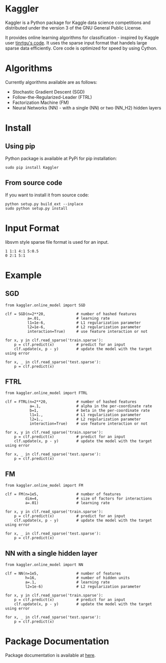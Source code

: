 # Kaggler
Kaggler is a Python package for Kaggle data science competitions and distributed under the version 3 of the GNU General Public License.

It provides online learning algorithms for classification - inspired by Kaggle user [tinrtgu's code](http://goo.gl/K8hQBx).  It uses the sparse input format that handels large sparse data efficiently.  Core code is optimized for speed by using Cython.

# Algorithms
Currently algorithms available are as follows:
* Stochastic Gradient Descent (SGD)
* Follow-the-Regularized-Leader (FTRL)
* Factorization Machine (FM)
* Neural Networks (NN) - with a single (NN) or two (NN_H2) hidden layers

# Install
## Using pip
Python package is available at PyPi for pip installation:
```
sudo pip install Kaggler
```

## From source code
If you want to install it from source code:
```
python setup.py build_ext --inplace
sudo python setup.py install
```

# Input Format
libsvm style sparse file format is used for an input.
```
1 1:1 4:1 5:0.5
0 2:1 5:1
```

# Example
## SGD
```
from kaggler.online_model import SGD

clf = SGD(n=2**20,              # number of hashed features
          a=.01,                # learning rate
          l1=1e-6,              # L1 regularization parameter
          l2=1e-6,              # L2 regularization parameter
          interaction=True)     # use feature interaction or not

for x, y in clf.read_sparse('train.sparse'):
    p = clf.predict(x)          # predict for an input
    clf.update(x, p - y)        # update the model with the target using error

for x, _ in clf.read_sparse('test.sparse'):
    p = clf.predict(x)
```


## FTRL
```
from kaggler.online_model import FTRL

clf = FTRL(n=2**20,             # number of hashed features
           a=.1,                # alpha in the per-coordinate rate
           b=1,                 # beta in the per-coordinate rate
           l1=1.,               # L1 regularization parameter
           l2=1.,               # L2 regularization parameter
           interaction=True)    # use feature interaction or not

for x, y in clf.read_sparse('train.sparse'):
    p = clf.predict(x)          # predict for an input
    clf.update(x, p - y)        # update the model with the target using error

for x, _ in clf.read_sparse('test.sparse'):
    p = clf.predict(x)
```

## FM
```
from kaggler.online_model import FM

clf = FM(n=1e5,                 # number of features
         dim=4,                 # size of factors for interactions
         a=.01)                 # learning rate

for x, y in clf.read_sparse('train.sparse'):
    p = clf.predict(x)          # predict for an input
    clf.update(x, p - y)        # update the model with the target using error

for x, _ in clf.read_sparse('test.sparse'):
    p = clf.predict(x)
```

## NN with a single hidden layer
```
from kaggler.online_model import NN

clf = NN(n=1e5,                 # number of features
         h=16,                  # number of hidden units
         a=.1,                  # learning rate
         l2=1e-6)               # L2 regularization parameter

for x, y in clf.read_sparse('train.sparse'):
    p = clf.predict(x)          # predict for an input
    clf.update(x, p - y)        # update the model with the target using error

for x, _ in clf.read_sparse('test.sparse'):
    p = clf.predict(x)
```

# Package Documentation
Package documentation is available at [here](http://pythonhosted.org//Kaggler).
